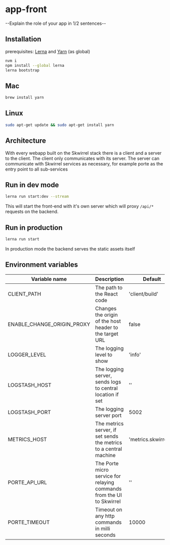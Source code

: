 # app-front

--Explain the role of your app in 1/2 sentences--

## Installation

prerequisites: [Lerna](https://lernajs.io/) and [Yarn](https://yarnpkg.com/en/) (as global)

```bash
nvm i
npm install --global lerna
lerna bootstrap
```
## Mac
```bash
brew install yarn
```

## Linux
```bash
sudo apt-get update && sudo apt-get install yarn
```
## Architecture

With every webapp built on the Skwirrel stack there is a client and a server to the client. The client only communicates with its server. The server can communicate with Skwirrel services as necessary, for example porte as the entry point to all sub-services

## Run in dev mode

```bash
lerna run start:dev --stream
```

This will start the front-end with it's own server which will proxy `/api/*` requests on the backend.

## Run in production

```bash
lerna run start
```

In production mode the backend serves the static assets itself

## Environment variables

Variable name | Description  | Default
------------- | ------------ | -------------
CLIENT_PATH | The path to the React code | 'client/build'
ENABLE_CHANGE_ORIGIN_PROXY | Changes the origin of the host header to the target URL | false
LOGGER_LEVEL | The logging level to show | 'info'
LOGSTASH_HOST | The logging server, sends logs to central location if set | ''
LOGSTASH_PORT | The logging server port | 5002
METRICS_HOST | The metrics server, if set sends the metrics to a central machine | 'metrics.skwirrel.fr'
PORTE_API_URL | The Porte micro service for relaying commands from the UI to Skwirrel | ''
PORTE_TIMEOUT | Timeout on any http commands in milli seconds | 10000
